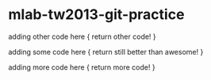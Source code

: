mlab-tw2013-git-practice
========================

adding other code here
{
	return other code!
}

adding some code here
{
	return still better than awesome!
}

adding more code here
{
	return more code!
}


